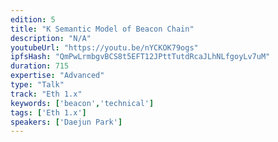 ```yaml
---
edition: 5
title: "K Semantic Model of Beacon Chain"
description: "N/A"
youtubeUrl: "https://youtu.be/nYCKOK79ogs"
ipfsHash: "QmPwLrmbgvBCS8t5EFT12JPttTutdRcaJLhNLfgoyLv7uM"
duration: 715
expertise: "Advanced"
type: "Talk"
track: "Eth 1.x"
keywords: ['beacon','technical']
tags: ['Eth 1.x']
speakers: ['Daejun Park']
---
```

